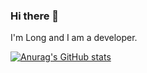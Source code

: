 ### Hi there 👋

I'm Long and I am a developer.

[![Anurag's GitHub stats](https://github-readme-stats.vercel.app/api?username=longkuroko)](https://github.com/anuraghazra/github-readme-stats)

